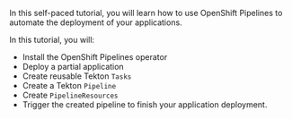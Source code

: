 In this self-paced tutorial, you will learn how to use OpenShift Pipelines to automate the deployment of your applications.

In this tutorial, you will:
* Install the OpenShift Pipelines operator
* Deploy a partial application
* Create reusable Tekton `Tasks`
* Create a Tekton `Pipeline`
* Create `PipelineResources`
* Trigger the created pipeline to finish your application deployment.
